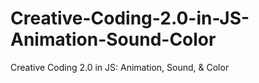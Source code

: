 # Creative-Coding-2.0-in-JS-Animation-Sound-Color
Creative Coding 2.0 in JS: Animation, Sound, &amp; Color
